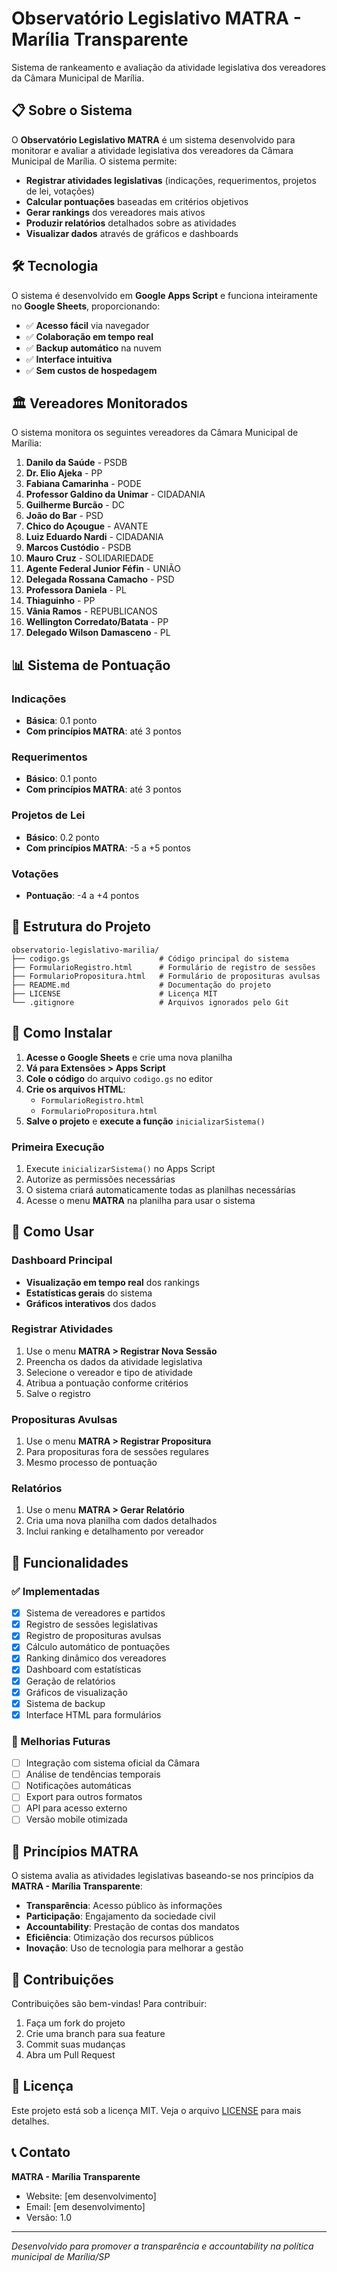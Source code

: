 # Observatório Legislativo MATRA - Marília Transparente

Sistema de rankeamento e avaliação da atividade legislativa dos vereadores da Câmara Municipal de Marília.

## 📋 Sobre o Sistema

O **Observatório Legislativo MATRA** é um sistema desenvolvido para monitorar e avaliar a atividade legislativa dos vereadores da Câmara Municipal de Marília. O sistema permite:

- **Registrar atividades legislativas** (indicações, requerimentos, projetos de lei, votações)
- **Calcular pontuações** baseadas em critérios objetivos
- **Gerar rankings** dos vereadores mais ativos
- **Produzir relatórios** detalhados sobre as atividades
- **Visualizar dados** através de gráficos e dashboards

## 🛠️ Tecnologia

O sistema é desenvolvido em **Google Apps Script** e funciona inteiramente no **Google Sheets**, proporcionando:

- ✅ **Acesso fácil** via navegador
- ✅ **Colaboração em tempo real**
- ✅ **Backup automático** na nuvem
- ✅ **Interface intuitiva**
- ✅ **Sem custos de hospedagem**

## 🏛️ Vereadores Monitorados

O sistema monitora os seguintes vereadores da Câmara Municipal de Marília:

1. **Danilo da Saúde** - PSDB
2. **Dr. Elio Ajeka** - PP
3. **Fabiana Camarinha** - PODE
4. **Professor Galdino da Unimar** - CIDADANIA
5. **Guilherme Burcão** - DC
6. **João do Bar** - PSD
7. **Chico do Açougue** - AVANTE
8. **Luiz Eduardo Nardi** - CIDADANIA
9. **Marcos Custódio** - PSDB
10. **Mauro Cruz** - SOLIDARIEDADE
11. **Agente Federal Junior Féfin** - UNIÃO
12. **Delegada Rossana Camacho** - PSD
13. **Professora Daniela** - PL
14. **Thiaguinho** - PP
15. **Vânia Ramos** - REPUBLICANOS
16. **Wellington Corredato/Batata** - PP
17. **Delegado Wilson Damasceno** - PL

## 📊 Sistema de Pontuação

### Indicações
- **Básica**: 0.1 ponto
- **Com princípios MATRA**: até 3 pontos

### Requerimentos
- **Básico**: 0.1 ponto
- **Com princípios MATRA**: até 3 pontos

### Projetos de Lei
- **Básico**: 0.2 ponto
- **Com princípios MATRA**: -5 a +5 pontos

### Votações
- **Pontuação**: -4 a +4 pontos

## 📁 Estrutura do Projeto

```
observatorio-legislativo-marilia/
├── codigo.gs                    # Código principal do sistema
├── FormularioRegistro.html      # Formulário de registro de sessões
├── FormularioPropositura.html   # Formulário de proposituras avulsas
├── README.md                    # Documentação do projeto
├── LICENSE                      # Licença MIT
└── .gitignore                   # Arquivos ignorados pelo Git
```

## 🚀 Como Instalar

1. **Acesse o Google Sheets** e crie uma nova planilha
2. **Vá para Extensões > Apps Script**
3. **Cole o código** do arquivo `codigo.gs` no editor
4. **Crie os arquivos HTML**:
   - `FormularioRegistro.html`
   - `FormularioPropositura.html`
5. **Salve o projeto** e **execute a função** `inicializarSistema()`

### Primeira Execução

1. Execute `inicializarSistema()` no Apps Script
2. Autorize as permissões necessárias
3. O sistema criará automaticamente todas as planilhas necessárias
4. Acesse o menu **MATRA** na planilha para usar o sistema

## 📖 Como Usar

### Dashboard Principal
- **Visualização em tempo real** dos rankings
- **Estatísticas gerais** do sistema
- **Gráficos interativos** dos dados

### Registrar Atividades
1. Use o menu **MATRA > Registrar Nova Sessão**
2. Preencha os dados da atividade legislativa
3. Selecione o vereador e tipo de atividade
4. Atribua a pontuação conforme critérios
5. Salve o registro

### Proposituras Avulsas
1. Use o menu **MATRA > Registrar Propositura**
2. Para proposituras fora de sessões regulares
3. Mesmo processo de pontuação

### Relatórios
1. Use o menu **MATRA > Gerar Relatório**
2. Cria uma nova planilha com dados detalhados
3. Inclui ranking e detalhamento por vereador

## 🔧 Funcionalidades

### ✅ Implementadas
- [x] Sistema de vereadores e partidos
- [x] Registro de sessões legislativas
- [x] Registro de proposituras avulsas
- [x] Cálculo automático de pontuações
- [x] Ranking dinâmico dos vereadores
- [x] Dashboard com estatísticas
- [x] Geração de relatórios
- [x] Gráficos de visualização
- [x] Sistema de backup
- [x] Interface HTML para formulários

### 🔄 Melhorias Futuras
- [ ] Integração com sistema oficial da Câmara
- [ ] Análise de tendências temporais
- [ ] Notificações automáticas
- [ ] Export para outros formatos
- [ ] API para acesso externo
- [ ] Versão mobile otimizada

## 🎯 Princípios MATRA

O sistema avalia as atividades legislativas baseando-se nos princípios da **MATRA - Marília Transparente**:

- **Transparência**: Acesso público às informações
- **Participação**: Engajamento da sociedade civil
- **Accountability**: Prestação de contas dos mandatos
- **Eficiência**: Otimização dos recursos públicos
- **Inovação**: Uso de tecnologia para melhorar a gestão

## 👥 Contribuições

Contribuições são bem-vindas! Para contribuir:

1. Faça um fork do projeto
2. Crie uma branch para sua feature
3. Commit suas mudanças
4. Abra um Pull Request

## 📄 Licença

Este projeto está sob a licença MIT. Veja o arquivo [LICENSE](LICENSE) para mais detalhes.

## 📞 Contato

**MATRA - Marília Transparente**
- Website: [em desenvolvimento]
- Email: [em desenvolvimento]
- Versão: 1.0

---

*Desenvolvido para promover a transparência e accountability na política municipal de Marília/SP*